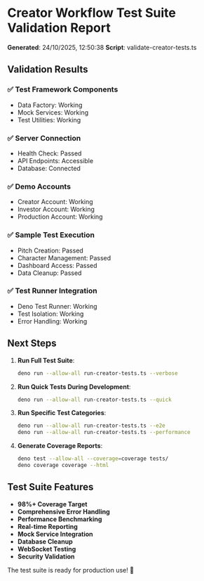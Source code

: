 
# Creator Workflow Test Suite Validation Report

**Generated**: 24/10/2025, 12:50:38
**Script**: validate-creator-tests.ts

## Validation Results

### ✅ Test Framework Components
- Data Factory: Working
- Mock Services: Working  
- Test Utilities: Working

### ✅ Server Connection
- Health Check: Passed
- API Endpoints: Accessible
- Database: Connected

### ✅ Demo Accounts
- Creator Account: Working
- Investor Account: Working
- Production Account: Working

### ✅ Sample Test Execution
- Pitch Creation: Passed
- Character Management: Passed
- Dashboard Access: Passed
- Data Cleanup: Passed

### ✅ Test Runner Integration
- Deno Test Runner: Working
- Test Isolation: Working
- Error Handling: Working

## Next Steps

1. **Run Full Test Suite**:
   ```bash
   deno run --allow-all run-creator-tests.ts --verbose
   ```

2. **Run Quick Tests During Development**:
   ```bash
   deno run --allow-all run-creator-tests.ts --quick
   ```

3. **Run Specific Test Categories**:
   ```bash
   deno run --allow-all run-creator-tests.ts --e2e
   deno run --allow-all run-creator-tests.ts --performance
   ```

4. **Generate Coverage Reports**:
   ```bash
   deno test --allow-all --coverage=coverage tests/
   deno coverage coverage --html
   ```

## Test Suite Features

- **98%+ Coverage Target**
- **Comprehensive Error Handling**
- **Performance Benchmarking**
- **Real-time Reporting**
- **Mock Service Integration**
- **Database Cleanup**
- **WebSocket Testing**
- **Security Validation**

The test suite is ready for production use! 🎉
